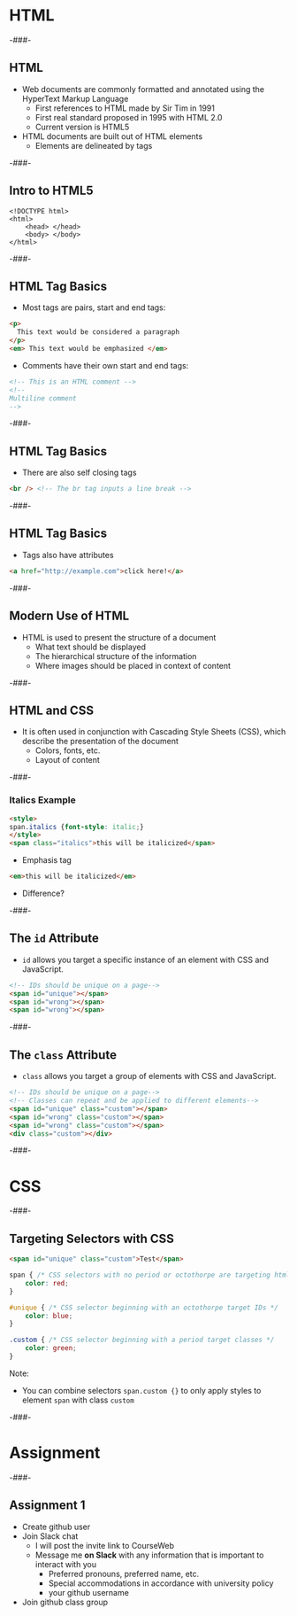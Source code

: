 # HTML

<!-- .slide: class="section-title" data-background="/lib/images/section-bkg.png" -->

-###-

## HTML

* Web documents are commonly formatted and annotated using the HyperText Markup Language
    * First references to HTML made by Sir Tim in 1991
    * First real standard proposed in 1995 with HTML 2.0
    * Current version is HTML5
* HTML documents are built out of HTML elements
    * Elements are delineated by tags

-###-

## Intro to HTML5

    <!DOCTYPE html>
    <html>
        <head> </head>
        <body> </body>
    </html>

-###-

## HTML Tag Basics

* Most tags are pairs, start and end tags:

```html
<p>
  This text would be considered a paragraph
</p>
<em> This text would be emphasized </em>
```

* Comments have their own start and end tags:

```html
<!-- This is an HTML comment -->
<!--
Multiline comment
-->
```

-###-

## HTML Tag Basics

* There are also self closing tags

```html
<br /> <!-- The br tag inputs a line break -->
```

-###-

## HTML Tag Basics

* Tags also have attributes

```html
<a href="http://example.com">click here!</a>
```

-###-

## Modern Use of HTML

* HTML is used to present the structure of a document
    * What text should be displayed
    * The hierarchical structure of the information
    * Where images should be placed in context of content

-###-

## HTML and CSS

* It is often used in conjunction with Cascading Style Sheets (CSS), which describe the presentation of the document
    * Colors, fonts, etc.
    * Layout of content

-###-

### Italics Example

```html
<style>
span.italics {font-style: italic;}
</style>
<span class="italics">this will be italicized</span>
```

* Emphasis tag

```html
<em>this will be italicized</em>
```

* Difference? <!-- .element: class="fragment current-visible" -->

-###-

## The `id` Attribute

* `id` allows you target a specific instance of an element with CSS and JavaScript.

```html
<!-- IDs should be unique on a page-->
<span id="unique"></span>
<span id="wrong"></span>
<span id="wrong"></span>
```

-###-

## The `class` Attribute

* `class` allows you target a group of elements with CSS and JavaScript.

```html
<!-- IDs should be unique on a page-->
<!-- Classes can repeat and be applied to different elements-->
<span id="unique" class="custom"></span>
<span id="wrong" class="custom"></span>
<span id="wrong" class="custom"></span>
<div class="custom"></div>
```
-###-

# CSS
<!-- .slide: class="section-title" data-background="/lib/images/section-bkg.png" -->

-###-

## Targeting Selectors with CSS

```html
<span id="unique" class="custom">Test</span>
```

```css
span { /* CSS selectors with no period or octothorpe are targeting html elements */
    color: red;
}

#unique { /* CSS selector beginning with an octothorpe target IDs */
    color: blue;
}

.custom { /* CSS selector beginning with a period target classes */
    color: green;
}
```

Note:
* You can combine selectors `span.custom {}` to only apply styles to element `span` with class `custom`

-###-

# Assignment

-###-

## Assignment 1

* Create github user
* Join Slack chat
    * I will post the invite link to CourseWeb
    * Message me **on Slack** with any information that is important to interact with you
        * Preferred pronouns, preferred name, etc.
        * Special accommodations in accordance with university policy
        * your github username
* Join github class group
